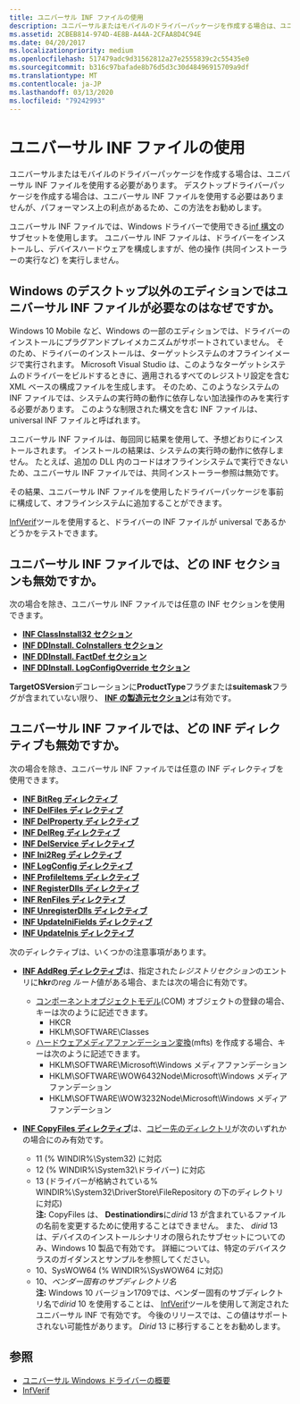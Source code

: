 ```yaml
---
title: ユニバーサル INF ファイルの使用
description: ユニバーサルまたはモバイルのドライバーパッケージを作成する場合は、ユニバーサル INF ファイルを使用する必要があります。
ms.assetid: 2CBEB814-974D-4E8B-A44A-2CFAA8D4C94E
ms.date: 04/20/2017
ms.localizationpriority: medium
ms.openlocfilehash: 517479adc9d31562812a27e2555839c2c55435e0
ms.sourcegitcommit: b316c97bafade8b76d5d3c30d48496915709a9df
ms.translationtype: MT
ms.contentlocale: ja-JP
ms.lasthandoff: 03/13/2020
ms.locfileid: "79242993"
---
```

# <a name="using-a-universal-inf-file"></a>ユニバーサル INF ファイルの使用

ユニバーサルまたはモバイルのドライバーパッケージを作成する場合は、ユニバーサル INF ファイルを使用する必要があります。 デスクトップドライバーパッケージを作成する場合は、ユニバーサル INF ファイルを使用する必要はありませんが、パフォーマンス上の利点があるため、この方法をお勧めします。

ユニバーサル INF ファイルでは、Windows ドライバーで使用できる[inf 構文](inf-file-sections-and-directives.md)のサブセットを使用します。 ユニバーサル INF ファイルは、ドライバーをインストールし、デバイスハードウェアを構成しますが、他の操作 (共同インストーラーの実行など) を実行しません。

## <a name="why-is-a-universal-inf-file-required-on-non-desktop-editions-of-windows"></a>Windows のデスクトップ以外のエディションではユニバーサル INF ファイルが必要なのはなぜですか。

Windows 10 Mobile など、Windows の一部のエディションでは、ドライバーのインストールにプラグアンドプレイメカニズムがサポートされていません。 そのため、ドライバーのインストールは、ターゲットシステムのオフラインイメージで実行されます。 Microsoft Visual Studio は、このようなターゲットシステムのドライバーをビルドするときに、適用されるすべてのレジストリ設定を含む XML ベースの構成ファイルを生成します。 そのため、このようなシステムの INF ファイルでは、システムの実行時の動作に依存しない加法操作のみを実行する必要があります。 このような制限された構文を含む INF ファイルは、universal INF ファイルと呼ばれます。

ユニバーサル INF ファイルは、毎回同じ結果を使用して、予想どおりにインストールされます。 インストールの結果は、システムの実行時の動作に依存しません。 たとえば、追加の DLL 内のコードはオフラインシステムで実行できないため、ユニバーサル INF ファイルでは、共同インストーラー参照は無効です。

その結果、ユニバーサル INF ファイルを使用したドライバーパッケージを事前に構成して、オフラインシステムに追加することができます。

[InfVerif](../devtest/infverif.md)ツールを使用すると、ドライバーの INF ファイルが universal であるかどうかをテストできます。

## <a name="which-inf-sections-are-invalid-in-a-universal-inf-file"></a>ユニバーサル INF ファイルでは、どの INF セクションも無効ですか。

次の場合を除き、ユニバーサル INF ファイルでは任意の INF セクションを使用できます。

-   [**INF ClassInstall32 セクション**](inf-classinstall32-section.md)
-   [**INF DDInstall. CoInstallers セクション**](inf-ddinstall-coinstallers-section.md)
-   [**INF DDInstall. FactDef セクション**](inf-ddinstall-factdef-section.md)
-   [**INF DDInstall. LogConfigOverride セクション**](inf-ddinstall-logconfigoverride-section.md)

**TargetOSVersion**デコレーションに**ProductType**フラグまたは**suitemask**フラグが含まれていない限り、 [**INF の製造元セクション**](inf-manufacturer-section.md)は有効です。

## <a name="which-inf-directives-are-invalid-in-a-universal-inf-file"></a>ユニバーサル INF ファイルでは、どの INF ディレクティブも無効ですか。


次の場合を除き、ユニバーサル INF ファイルでは任意の INF ディレクティブを使用できます。

-   [**INF BitReg ディレクティブ**](inf-bitreg-directive.md)
-   [**INF DelFiles ディレクティブ**](inf-delfiles-directive.md)
-   [**INF DelProperty ディレクティブ**](inf-delproperty-directive.md)
-   [**INF DelReg ディレクティブ**](inf-delreg-directive.md)
-   [**INF DelService ディレクティブ**](inf-delservice-directive.md)
-   [**INF Ini2Reg ディレクティブ**](inf-ini2reg-directive.md)
-   [**INF LogConfig ディレクティブ**](inf-logconfig-directive.md)
-   [**INF ProfileItems ディレクティブ**](inf-profileitems-directive.md)
-   [**INF RegisterDlls ディレクティブ**](inf-registerdlls-directive.md)
-   [**INF RenFiles ディレクティブ**](inf-renfiles-directive.md)
-   [**INF UnregisterDlls ディレクティブ**](inf-unregisterdlls-directive.md)
-   [**INF UpdateIniFields ディレクティブ**](inf-updateinifields-directive.md)
-   [**INF UpdateInis ディレクティブ**](inf-updateinis-directive.md)

次のディレクティブは、いくつかの注意事項があります。

-   [**INF AddReg ディレクティブ**](inf-addreg-directive.md)は、指定された*レジストリセクション*のエントリに**hkr**の*reg ルート*値がある場合、または次の場合に有効です。
    -   [コンポーネントオブジェクトモデル](https://docs.microsoft.com/windows/desktop/com)(COM) オブジェクトの登録の場合、キーは次のように記述できます。
        -   HKCR
        -   HKLM\SOFTWARE\Classes
    -   [ハードウェアメディアファンデーション変換](https://docs.microsoft.com/windows/desktop/medfound/media-foundation-transforms)(mfts) を作成する場合、キーは次のように記述できます。
        -   HKLM\SOFTWARE\Microsoft\Windows メディアファンデーション
        -   HKLM\SOFTWARE\WOW6432Node\Microsoft\Windows メディアファンデーション
        -   HKLM\SOFTWARE\WOW3232Node\Microsoft\Windows メディアファンデーション

-   [**INF CopyFiles ディレクティブ**](inf-copyfiles-directive.md)は、[コピー先のディレクトリ](inf-destinationdirs-section.md)が次のいずれかの場合にのみ有効です。

    -   11 (% WINDIR%\\System32) に対応
    -   12 (% WINDIR%\\System32\\ドライバー) に対応
    -   13 (ドライバーが格納されている% WINDIR%\\System32\\DriverStore\\FileRepository の下のディレクトリに対応)  
            **注:** CopyFiles は、 **Destinationdirs**に*dirid* 13 が含まれているファイルの名前を変更するために使用することはできません。 また、 *dirid* 13 は、デバイスのインストールシナリオの限られたサブセットについてのみ、Windows 10 製品で有効です。  詳細については、特定のデバイスクラスのガイダンスとサンプルを参照してください。
    -   10、SysWOW64 (% WINDIR%\\SysWOW64 に対応)
    -   10、*ベンダー固有のサブディレクトリ名*  
            **注:** Windows 10 バージョン1709では、ベンダー固有のサブディレクトリ名で*dirid* 10 を使用することは、 [InfVerif](../devtest/infverif.md)ツールを使用して測定されたユニバーサル INF で有効です。  今後のリリースでは、この値はサポートされない可能性があります。  *Dirid* 13 に移行することをお勧めします。

## <a name="see-also"></a>参照

* [ユニバーサル Windows ドライバーの概要](https://docs.microsoft.com/windows-hardware/drivers/develop/getting-started-with-universal-drivers)
* [InfVerif](https://docs.microsoft.com/windows-hardware/drivers/devtest/infverif)
